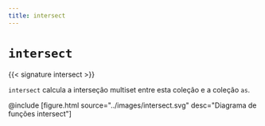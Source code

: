```yaml
---
title: intersect
---
```


# `intersect`

{{< signature intersect >}}

`intersect` calcula a interseção multiset entre esta coleção e a coleção `as`.

@include [figure.html source="../images/intersect.svg" desc="Diagrama de funções intersect"]

